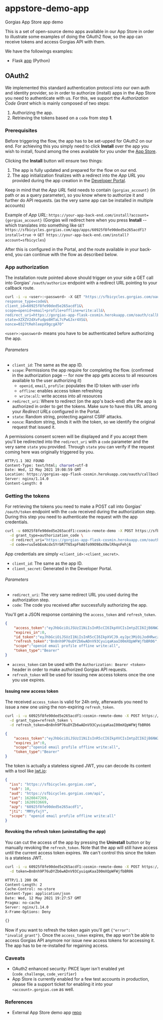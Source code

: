 # appstore-demo-app
Gorgias App Store app demo

This is a set of open-source demo apps available in our App Store in order to illustrate some examples of doing the
OAuth2 flow, so the app can receive tokens and access Gorgias API with them.

We have the followings examples:

- Flask [app](Python/Flask/app.py) (Python)


## OAuth2

We implemented this standard authentication protocol into our own auth and identity provider, so in order to authorize
(install) apps in the App Store you need to authenticate with us. For this, we support the _Authorization Code Grant_
which is mainly composed of two steps:

1. Authorizing the app.
2. Retrieving the tokens based on a `code` from step **1**.


### Prerequisites

Before triggering the flow, the app has to be set-upped for OAuth2 on our end. For achieving this you simply need to
click **Install** over the app you wish to install, found among the ones available for you under the
[App Store](https://sfbicycles.gorgias.com/app/apps).

Clicking the **Install** button will ensure two things:

1. The app is fully updated and prepared for the flow on our end.
2. The app initialization finalizes with a redirect into the _App URL_ you provided during the app creation in the
   [Developer Portal](https://gorgias-portal.openchannel.site/app/create).
   
Keep in mind that the _App URL_ field needs to contain `{gorgias_account}` (in path or as a query parameter), so you
know where to authorize it and further do API requests. (as the very same app can be installed in multiple accounts)

Example of _App URL_: `https://your-app-back-end.com/install?account={gorgias_account}` (Gorgias will redirect here
when you press **Install** -- which translates into something like
`GET https://sfbicycles.gorgias.com/app/apps/60925f8fe90ded5e265acdf1?install=true` ->
`GET https://your-app-back-end.com/install?account=sfbicycles`)

After this is configured in the Portal, and the route available in your back-end, you can continue with the flow as
described below.


### App authorization

The installation route pointed above should trigger on your side a GET call into Gorgias' `/oauth/authorize` endpoint
with a redirect URL pointing to your callback route.

```bash
curl -i -u <user>:<password> -X GET "https://sfbicycles.gorgias.com/oauth/authorize?\
response_type=code&\
client_id=60925f8fe90ded5e265acdf1&\
scope=openid+email+profile+offline+write:all&\
redirect_uri=https://gorgias-app-flask-cosmin.herokuapp.com/oauth/callback?account=sfbicycles&\
state=XZXZV2dXvFudpo8HTaL7cPwGJxr4XS&\
nonce=0327tRehleepX9gcgA7O"
```

`<user>:<password>` means you have to be authenticated before authorizing the app. 

###### Parameters

- `client_id`: The same as the app ID.
- `scope`: Permissions the app require for completing the flow. (confirmed in the authorization page -- for now the app
  gets access to all resources available to the user authorizing it)
    - `openid`, `email`, `profile`: populates the ID token with user info
    - `offline`: enables access token refreshing
    - `write:all`: write access into all resources
- `redirect_uri`: Where to redirect (on the app's back-end) after the app is authorized in order to get the tokens.
  Make sure to have this URL among your _Redirect URLs_ configured in the Portal.
- `state`: Random string, protecting against CSRF attacks.
- `nonce`: Random string, binds it with the token, so we identify the original request that issued it.

A permissions consent screen will be displayed and if you accept them you'll be redirected into the `redirect_uri` with
a `code` parameter and the very same `state` you provided. Through `state` you can verify if the request coming here
was  originally triggered by you.

```bash
HTTP/1.1 302 FOUND
Content-Type: text/html; charset=utf-8
Date: Wed, 12 May 2021 19:08:59 GMT
Location: https://gorgias-app-flask-cosmin.herokuapp.com/oauth/callback?account=sfbicycles&code=ruu5ebEeAcdxSYrbR7T65xpFhA6fo99O98xX9wlRhqnFehj6&state=XZXZV2dXvFudpo8HTaL7cPwGJxr4XS
Server: nginx/1.14.0
Content-Length: 0
```


### Getting the tokens

For retrieving the tokens you need to make a POST call into Gorgias' `/oauth/token` endpoint with the `code` received
during the authorization step. During this step you need to authenticate the request with the app credentials.

```bash
curl -u 60925f8fe90ded5e265acdf1:cosmin-remote-demo -X POST https://sfbicycles.gorgias.com/oauth/token \
  -d grant_type=authorization_code \
  -d redirect_uri="https://gorgias-app-flask-cosmin.herokuapp.com/oauth/callback?account=sfbicycles" \
  -d code=ruu5ebEeAcdxSYrbR7T65xpFhA6fo99O98xX9wlRhqnFehj6
```

App credentials are simply `<client_id>:<client_secret>`.

- `client_id`: The same as the app ID.
- `client_secret`: Generated in the Developer Portal.

###### Parameters

- `redirect_uri`: The very same redirect URL you used during the authorization step.
- `code`: The code you received after successfully authorizing the app.

You'll get a JSON response containing the `access_token` and `refresh_token`.

```json
{
    "access_token":"eyJhbGciOiJSUzI1NiIsInR5cCI6IkpXVCIsImtpZCI6IjB6NWZweTZ5MjhVbUVXaDdyUlZxSG1oNzdpRks1OERLbXhRMkdIWTUySk0ifQ.eyJpc3MiOiJodHRwczovL2FjbWUtY21pbi5uZ3Jvay5pbyIsInN1YiI6MTAsImF1ZCI6Imh0dHBzOi8vYWNtZS1jbWluLm5ncm9rLmlvL2FwaSIsImlhdCI6MTYyMDg0NjQ4MSwiZXhwIjoxNjIwOTMyODgxLCJhenAiOiI2MDkyNWY4ZmU5MGRlZDVlMjY1YWNkZjEiLCJqdGkiOiJiUHVmMEZQNiIsInNjb3BlIjoib3BlbmlkIGVtYWlsIHByb2ZpbGUgb2ZmbGluZSB3cml0ZTphbGwifQ.ZjChPxJoENjTYh7Y7rx-i-ukYRms61x4HCu28q6vWX5Ts7vwVwRkEqRMzWh88_EwSYvBALhBnPlcv9P0Piks-YIi0sqFgegnhIZmIhuqUMH3oaWC3BYX3eKo_JekuqmtJ7Q84mfgL_ZvNJwcK6wB-LIGGxhW-98X8uOqrjGEqRu00-nlcUlsJak56RLGH75C4M_waC6a1KjHEtPHI_D62xFAAJu5H8bRdnVOkTEGYXne9lGpvNg9p7gaeKxh1Fs6q3yY3POqlAnC3p7YjoUV-yli3j_vXw2BiCV340U5IV9beRRgxDxfmRAzxtCav-d88gnBh24ty7P4gddEejjHtg",
    "expires_in":0,
    "id_token":"eyJhbGciOiJSUzI1NiIsInR5cCI6IkpXVCJ9.eyJpc3MiOiJodHRwczovL2FjbWUtY21pbi5uZ3Jvay5pbyIsImF1ZCI6WyI2MDkyNWY4ZmU5MGRlZDVlMjY1YWNkZjEiXSwiaWF0IjoxNjIwODQ3MDA5LCJleHAiOjE2MjA5MzM0MDksImF1dGhfdGltZSI6MTYyMDg0Njk1OCwibm9uY2UiOiIwMzI3dFJlaGxlZXBYOWdjZ0E3TzExMSIsImF0X2hhc2giOiJzX3RUVFA3OU9yNUJzOHJnMndUZFVRIiwic3ViIjoxMCwibmFtZSI6IkNvc21pbiBQb2llYW5hIiwiZW1haWwiOiJjb3NtaW5AYWNtZS5nb3JnaWFzLmlvIn0.v7Hl0iULirBC5UpxeoHpPFuEMLcZKz6IrR8xrLFIcLdT6LB-20u1UPei2ZlpO4ZoyojIglJNKYc1oPYHk1FExa9CKSJGw-dsQVumqNXP7Xk4AwN9PYYIOhyJHA37eRqsbGiLWzMDS4QknZ-OPnrgMFUSSDF1bhyQRqrXiVLOGmESOMJNUd5xKiaQ3a9t7tWdu3IB7Y8sx9UwYC8VOqZSzE3Zihn0Ydg6_xQ9u9ocLKK7bIar7r3aYADUVwBkAzB7J59QN0RZxVnEAtDQZFqViEK0gImWaWpDOMQBPRNpkm3VFZCQYY50qJAA9Pb53XRdvkCyC6R06vYiawgkNUjd4g",
    "refresh_token":"Bn8nh9P76uDYZb6wADnV93CyuiqaKaaI00mXQpWFWjfbBR06",
    "scope":"openid email profile offline write:all",
    "token_type":"Bearer"
}
```

- `access_token` can be used with the `Authorization: Bearer <token>` header in order to make authorized Gorgias API
  requests.
- `refresh_token` will be used for issuing new access tokens once the one you use expires.


#### Issuing new access token

The received `access_token` is valid for 24h only, afterwards you need to issue a new one using the non-expiring
`refresh_token`.

```bash
curl -i -u 60925f8fe90ded5e265acdf1:cosmin-remote-demo -X POST https://sfbicycles.gorgias.com/oauth/token \
  -d grant_type=refresh_token \
  -d refresh_token=Bn8nh9P76uDYZb6wADnV93CyuiqaKaaI00mXQpWFWjfbBR06
```

```json
{
    "access_token":"eyJhbGciOiJSUzI1NiIsInR5cCI6IkpXVCIsImtpZCI6IjB6NWZweTZ5MjhVbUVXaDdyUlZxSG1oNzdpRks1OERLbXhRMkdIWTUySk0ifQ.eyJpc3MiOiJodHRwczovL2FjbWUtY21pbi5uZ3Jvay5pbyIsInN1YiI6MTAsImF1ZCI6Imh0dHBzOi8vYWNtZS1jbWluLm5ncm9rLmlvL2FwaSIsImlhdCI6MTYyMDg0NzI2OSwiZXhwIjoxNjIwOTMzNjY5LCJhenAiOiI2MDkyNWY4ZmU5MGRlZDVlMjY1YWNkZjEiLCJqdGkiOiJNTVl5ZnhqWSIsInNjb3BlIjoib3BlbmlkIGVtYWlsIHByb2ZpbGUgb2ZmbGluZSB3cml0ZTphbGwifQ.gztT0VP10vNdHCSLIuFkj3OTGOt6a0onVs_441ajlwxjYVSWL1_rq4yFoybNz2mNIr8RbWn5LeRVSV5Cw3eiTIE_9F0W47tyapTaAMJ5M7mMI9hdHrz_pNr0nWWIAIGdMDXW6--P46itcC4Qa8VbV305-WkfXKIQ7BnFt9hb-WHN_bnILDR6R3hbvFZIjnw8fFw1_QDnT4TzW4m_t7z4Of1Kea3TB4TZg-0vHKVVsZAqkqK1oPtE3ItnxgT-_dt5iwdGp4q2Dr1G0ANpciYDYOy3Sc83OEg-hX-DvvnZMnBW6E8GceyF9wQ_kjVGnfe4DYnnSCKQImkK3ERcvC0y4w",
    "expires_in":0,
    "scope":"openid email profile offline write:all",
    "token_type":"Bearer"
}
```

The token is actually a stateless signed JWT, you can decode its content with a tool like [jwt.io](https://jwt.io/):

```json
{
  "iss": "https://sfbicycles.gorgias.com",
  "sub": 10,
  "aud": "https://sfbicycles.gorgias.com/api",
  "iat": 1620847269,
  "exp": 1620933669,
  "azp": "60925f8fe90ded5e265acdf1",
  "jti": "MMYyfxjY",
  "scope": "openid email profile offline write:all"
}
```


#### Revoking the refresh token (uninstalling the app)

You can cut the access of the app by pressing the **Uninstall** button or by manually revoking the
`refresh_token`. Note that the app will still have access until the current access token expires. We can't control this
since the token is a stateless JWT.

```bash
curl -i -u 60925f8fe90ded5e265acdf1:cosmin-remote-demo -X POST https://sfbicycles.gorgias.com/oauth/revoke \
  -d token=Bn8nh9P76uDYZb6wADnV93CyuiqaKaaI00mXQpWFWjfbBR06
```

```bash
HTTP/1.1 200 OK
Content-Length: 2
Cache-Control: no-store
Content-Type: application/json
Date: Wed, 12 May 2021 19:27:57 GMT
Pragma: no-cache
Server: nginx/1.14.0
X-Frame-Options: Deny

{}
```

Now if you want to refresh the token again you'll get `{"error": "invalid_grant"}`. Once the `access_token` expires,
the app won't be able to access Gorgias API anymore nor issue new access tokens for accessing it. The app has to be
re-installed for regaining access.


### Caveats

- OAuth2 enhanced security: PKCE layer isn't enabled yet (`code_challenge`, `code_verifier`)
- App Store is currently enabled for a few test accounts in production, please file a support ticket for enabling it
  into your `<account>.gorgias.com` as well.


### References

- External App Store demo app [repo](https://github.com/gorgias/appstore-demo-app)

